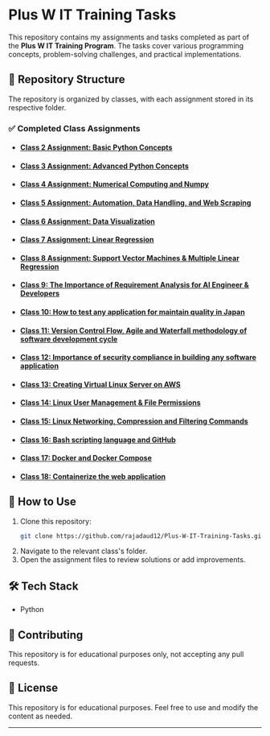 # Plus W IT Training Tasks

This repository contains my assignments and tasks completed as part of the **Plus W IT Training Program**. The tasks cover various programming concepts, problem-solving challenges, and practical implementations.

## 📂 Repository Structure
The repository is organized by classes, with each assignment stored in its respective folder.

### ✅ Completed Class Assignments
- #### [Class 2 Assignment: Basic Python Concepts](./Class-2/Class_2)
- #### [Class 3 Assignment: Advanced Python Concepts](./Class_3/Class_3_Assignment.md)
- #### [Class 4 Assignment: Numerical Computing and Numpy](./Class_4/Class_4_Assignment.md)
- #### [Class 5 Assignment: Automation, Data Handling, and Web Scraping](./Class_5/Class_5_Assignment.md)
- #### [Class 6 Assignment: Data Visualization](./Class_6/Class_6_Assignment.md)
- #### [Class 7 Assignment: Linear Regression](./Class_7/Class_7_Assignment.md)
- #### [Class 8 Assignment: Support Vector Machines & Multiple Linear Regression](./Class_8/Class_8_Assignment.md)
- #### [Class 9: The Importance of Requirement Analysis for AI Engineer & Developers](./Class_9/Class_9_Assignment.md)
- #### [Class 10: How to test any application for maintain quality in Japan](./Class_10/Class_10_Assignment.md)
- #### [Class 11: Version Control Flow, Agile and Waterfall methodology of software development cycle](./Class_11/Class_11_Assignment.md)
- #### [Class 12: Importance of security compliance in building any software application](./Class_12/Class_12_Assignment.md)
- #### [Class 13: Creating Virtual Linux Server on AWS](./Class_13/Class_13_Assignment.md)
- #### [Class 14: Linux User Management & File Permissions](./Class_14/Class_14_Assignment.md)
- #### [Class 15: Linux Networking, Compression and Filtering Commands](./Class_15/Class_15_Assignment.md)
- #### [Class 16: Bash scripting language and GitHub](./Class_16/Class_16_Assignment.md)
- #### [Class 17: Docker and Docker Compose](./Class_17/Class_17_Assignment.md)
- #### [Class 18: Containerize the web application](./Class_18/Class_18_Assignment.md)

## 📌 How to Use
1. Clone this repository:
   ```bash
   git clone https://github.com/rajadaud12/Plus-W-IT-Training-Tasks.git
   ```
2. Navigate to the relevant class's folder.
3. Open the assignment files to review solutions or add improvements.

## 🛠 Tech Stack
- Python

## 🤝 Contributing
This repository is for educational purposes only, not accepting any pull requests.

## 📜 License
This repository is for educational purposes. Feel free to use and modify the content as needed.

---
